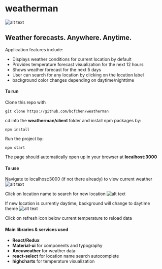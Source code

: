 # weatherman

![alt text](https://images-na.ssl-images-amazon.com/images/I/51JTWC5Y4HL.jpg "Weather Man Logo")
## Weather forecasts. Anywhere. Anytime.
Application features include:
- Displays weather conditions for current location by default
- Provides temperature forecast visualization for the next 12 hours 
- Shows weather forecast for the next 5 days
- User can search for any location by clicking on the location label
- background color changes depending on daytime/nighttime

#### To run
Clone this repo with 
```
git clone https://github.com/bcfchen/weatherman
```
cd into the __weatherman/client__ folder and install npm packages by:
```
npm install
```
Run the project by:
```
npm start
```
The page should automatically open up in your browser at __localhost:3000__
#### To use
Navigate to localhost:3000 (if not there already) to view current weather
![alt text](https://s8.postimg.cc/lzca12svp/Screen_Shot_2018-07-02_at_1.23.17_AM.png "Nighttime Screenshot")

Click on location name to search for new location
![alt text](https://s8.postimg.cc/3jrt3pp1x/Screen_Shot_2018-07-02_at_1.19.50_AM.png "Search Screenshot")

If new location is currently daytime, background will change to daytime theme
![alt text](https://s8.postimg.cc/dh2twr9id/Screen_Shot_2018-07-02_at_1.21.32_AM.png "Daytime Screenshot")

Click on refresh icon below current temperature to reload data


#### Main libraries & services used
- __React/Redux__
- __Material-ui__ for components and typography
- __Accuweather__ for weather data
- __react-select__ for location name search autocomplete 
- __highcharts__ for temperature visualization

